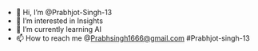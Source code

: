 - 👋 Hi, I’m @Prabhjot-Singh-13
- 👀 I’m interested in Insights
- 🌱 I’m currently learning AI
-  📫 How to reach me @Prabhsingh1666@gmail.com #Prabhjot-singh-13


<!---
Prabhjot-Singh-13/Prabhjot-Singh-13 is a ✨ special ✨ repository because its `README.md` (this file) appears on your GitHub profile.
You can click the Preview link to take a look at your changes.
--->
